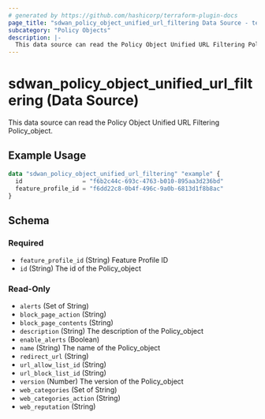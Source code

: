 ```yaml
---
# generated by https://github.com/hashicorp/terraform-plugin-docs
page_title: "sdwan_policy_object_unified_url_filtering Data Source - terraform-provider-sdwan"
subcategory: "Policy Objects"
description: |-
  This data source can read the Policy Object Unified URL Filtering Policy_object.
---
```


# sdwan_policy_object_unified_url_filtering (Data Source)

This data source can read the Policy Object Unified URL Filtering Policy_object.

## Example Usage

```terraform
data "sdwan_policy_object_unified_url_filtering" "example" {
  id                 = "f6b2c44c-693c-4763-b010-895aa3d236bd"
  feature_profile_id = "f6dd22c8-0b4f-496c-9a0b-6813d1f8b8ac"
}
```

<!-- schema generated by tfplugindocs -->
## Schema

### Required

- `feature_profile_id` (String) Feature Profile ID
- `id` (String) The id of the Policy_object

### Read-Only

- `alerts` (Set of String)
- `block_page_action` (String)
- `block_page_contents` (String)
- `description` (String) The description of the Policy_object
- `enable_alerts` (Boolean)
- `name` (String) The name of the Policy_object
- `redirect_url` (String)
- `url_allow_list_id` (String)
- `url_block_list_id` (String)
- `version` (Number) The version of the Policy_object
- `web_categories` (Set of String)
- `web_categories_action` (String)
- `web_reputation` (String)
